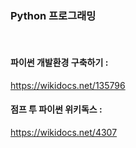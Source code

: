 ### Python 프로그래밍
<br>

#### 파이썬 개발환경 구축하기 :
https://wikidocs.net/135796
<br>

#### 점프 투 파이썬 위키독스 :
https://wikidocs.net/4307
<br>


